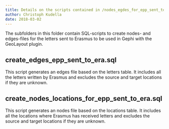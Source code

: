 ```yaml
---
title: Details on the scripts contained in /nodes_egdes_for_epp_sent_to_era/
author: Christoph Kudella
date: 2018-03-02
---
```

The subfolders in this folder contain SQL-scripts to create nodes- and edges-files for the letters sent to Erasmus to be used in Gephi with the GeoLayout plugin.

## create_edges_epp_sent_to_era.sql
This script generates an edges file based on the letters table. It includes all the letters written by Erasmus and excludes the source and target locations if they are unknown.

## create_nodes_locations_for_epp_sent_to_era.sql
This script generates an nodes file based on the locations table. It includes all the locations where Erasmus has received letters and excludes the source and target locations if they are unknown.
